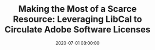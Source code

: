 ---
layout: poster
title: "Making the Most of a Scarce Resource: Leveraging LibCal to Circulate Adobe Software Licenses"
description: "Adobe (Photoshop, Illustrator, Creative Cloud, etc.) licenses are expensive and many institutions have to ration access to them. But many users are eager for access to their powerful software, and often need access only for a short time. Using open-source software that we will share with you, we use the Adobe User Management API to turn Adobe licenses on and off for users who reserve access to the software using LibCal’s “Equipment Checkout” feature. If a license is available (not checked out), users can get short-term access to the software almost instantaneously and without direct intervention by library staff. This lets us maintain an affordable number of licenses and legally and efficiently share them among students, faculty, and staff. This open source solution can also be used with other licenses that can be managed by an API."
date: 2020-07-01 08:00:00
speaker-data: [41, 14]
presenters:
  - {
      name: Ken Irwin,
      bio: "Ken Irwin is a Web Services Librarian at Miami University. He is interested in developing open-source solutions to solve challenging library issues and to make the most of our resources.",
      institution: "Miami University"
    }
  - {
      name: Michael Bomholt,
      bio: "Mike Bomholt is a Technology Development Manager at Miami University. He specializes in endpoint device and software management.",
      institution: "Miami University",
    }
video: "//www.youtube.com/embed/{video-id}"
session-contents:
 - type: video
   url: //www.youtube.com/embed/HdbQgiJMIGM
   title: Intro Video
 - type: image
   url: /img/posters/software-checkout.png
   title: Software Checkout Workflow
   alt: 
   text-description: "<ol><li>User checks software in/out in LibCal</li><li>The app fetches current LibCal checkouts</li><li>The app fetches current permissions from Adobe</li><li>The app compares list</li><li>The app pushes changes to the Adobe API</li><li>Adobe allows access to user</li></ol>"
supplemental-docs:
 - type: word
   url: /handouts/handout.docx
   title: My great worksheet
 - type: pdf
   url: /handouts/my-handout.pdf
   title: Sample Handout
 - type: website
   url: https://example.com/nifty-widget
   title: NiftyWidget we used to make it better!
isStaticPost: false
published: true
---